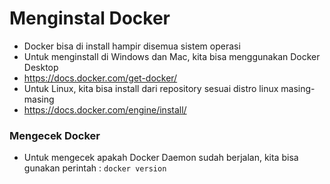 # Menginstal Docker

- Docker bisa di install hampir disemua sistem operasi
- Untuk menginstall di Windows dan Mac, kita bisa menggunakan Docker Desktop 
- https://docs.docker.com/get-docker/  
- Untuk Linux, kita bisa install dari repository sesuai distro linux masing-masing 
- https://docs.docker.com/engine/install/  

### Mengecek Docker

- Untuk mengecek apakah Docker Daemon sudah berjalan, kita bisa gunakan perintah :
  ```docker version```
